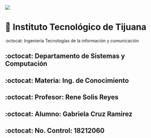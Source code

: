 ![](https://sites.google.com/site/jeronimolinarespaz/_/rsrc/1462454251388/modulos/el-programa-institucional-de-tutorias/instituto-tecnologico-de-tijuana/file.PNG)


# :wave: Instituto Tecnológico de Tijuana
:octocat: Ingeniería Tecnologías de la información y comunicación
## :octocat: Departamento de Sistemas y Computación
## :octocat: Materia: Ing. de Conocimiento
## :octocat: Profesor: Rene Solis Reyes
## :octocat:  Alumno: Gabriela Cruz Ramirez
## :octocat: No. Control: 18212060

